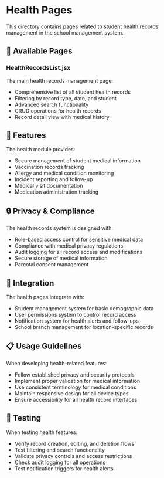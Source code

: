 # Health Pages

This directory contains pages related to student health records management in the school management system.

## 🏥 Available Pages

### HealthRecordsList.jsx
The main health records management page:
- Comprehensive list of all student health records
- Filtering by record type, date, and student
- Advanced search functionality
- CRUD operations for health records
- Record detail view with medical history

## 🔄 Features

The health module provides:
- Secure management of student medical information
- Vaccination records tracking
- Allergy and medical condition monitoring
- Incident reporting and follow-up
- Medical visit documentation
- Medication administration tracking

## 🔒 Privacy & Compliance

The health records system is designed with:
- Role-based access control for sensitive medical data
- Compliance with medical privacy regulations
- Audit logging for all record access and modifications
- Secure storage of medical information
- Parental consent management

## 🔔 Integration

The health pages integrate with:
- Student management system for basic demographic data
- User permissions system to control record access
- Notification system for health alerts and follow-ups
- School branch management for location-specific records

## 📋 Usage Guidelines

When developing health-related features:
- Follow established privacy and security protocols
- Implement proper validation for medical information
- Use consistent terminology for medical conditions
- Maintain responsive design for all device types
- Ensure accessibility for all health record interfaces

## 🧪 Testing

When testing health features:
- Verify record creation, editing, and deletion flows
- Test filtering and search functionality
- Validate privacy controls and access restrictions
- Check audit logging for all operations
- Test notification triggers for health alerts 